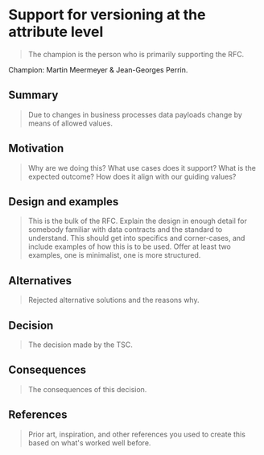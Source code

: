 # Support for versioning at the attribute level

> The champion is the person who is primarily supporting the RFC.

Champion: Martin Meermeyer & Jean-Georges Perrin.

## Summary

> Due to changes in business processes data payloads change by means of allowed values.

## Motivation

> Why are we doing this? What use cases does it support? What is the expected outcome?
> How does it align with our guiding values?

## Design and examples

> This is the bulk of the RFC.
> Explain the design in enough detail for somebody familiar with data contracts and the standard to understand. This should get into specifics and corner-cases, and include examples of how this is to be used.
> Offer at least two examples, one is minimalist, one is more structured.

## Alternatives

> Rejected alternative solutions and the reasons why.

## Decision

> The decision made by the TSC.

## Consequences

> The consequences of this decision.

## References

> Prior art, inspiration, and other references you used to create this based on what's worked well before.
